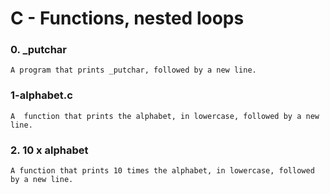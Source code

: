 # C - Functions, nested loops


### 0. _putchar

	A program that prints _putchar, followed by a new line.


### 1-alphabet.c

	A  function that prints the alphabet, in lowercase, followed by a new line.

### 2. 10 x alphabet

	A function that prints 10 times the alphabet, in lowercase, followed by a new line.
